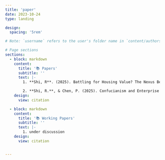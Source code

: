 ```yaml
---
title: 'paper'
date: 2023-10-24
type: landing

design:
  spacing: '5rem'

# Note: `username` refers to the user's folder name in `content/authors/`

# Page sections
sections:
  - block: markdown
    content:
      title: '📚 Papers'
      subtitle: ''
      text: |-
        1. **Shi, R**. (2025). Battling for Housing Value? The Nexus Between U.S. Presidential Elections and County-Level Housing Market Prices. *Under Review*, **Economics of Governance** (preprint version available at SocArcXiv doi: https://doi.org/10.31235/osf.io/d9tvz_v2)

        2. **Shi, R.**, & Chen, P. (2025). Confucianism and Enterprise Assumption of Risk. *Forthcoming (in December 2025)*, **The Journal of Risk Management and Insurance** (preprint version available at SocArcXiv doi: https://doi.org/10.31235/osf.io/abhse_v2)
    design:
      view: citation

  - block: markdown
    content:
      title: '📚 Working Papers'
      subtitle: ''
      text: |-
        1. under discussion
    design:
      view: citation


---
```

